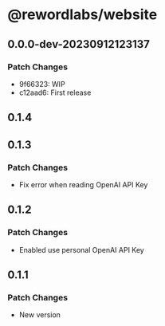 # @rewordlabs/website

## 0.0.0-dev-20230912123137

### Patch Changes

- 9f66323: WIP
- c12aad6: First release

## 0.1.4

## 0.1.3

### Patch Changes

- Fix error when reading OpenAI API Key

## 0.1.2

### Patch Changes

- Enabled use personal OpenAI API Key

## 0.1.1

### Patch Changes

- New version
